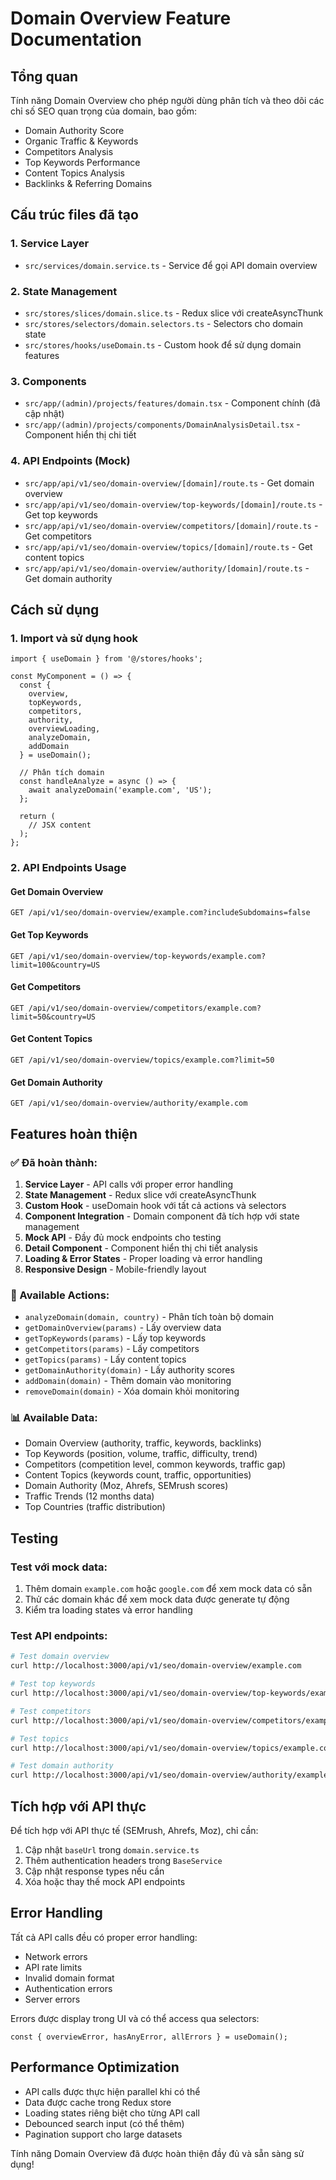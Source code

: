 # Domain Overview Feature Documentation

## Tổng quan

Tính năng Domain Overview cho phép người dùng phân tích và theo dõi các chỉ số SEO quan trọng của domain, bao gồm:

- Domain Authority Score
- Organic Traffic & Keywords
- Competitors Analysis
- Top Keywords Performance
- Content Topics Analysis
- Backlinks & Referring Domains

## Cấu trúc files đã tạo

### 1. Service Layer

- `src/services/domain.service.ts` - Service để gọi API domain overview

### 2. State Management

- `src/stores/slices/domain.slice.ts` - Redux slice với createAsyncThunk
- `src/stores/selectors/domain.selectors.ts` - Selectors cho domain state
- `src/stores/hooks/useDomain.ts` - Custom hook để sử dụng domain features

### 3. Components

- `src/app/(admin)/projects/features/domain.tsx` - Component chính (đã cập nhật)
- `src/app/(admin)/projects/components/DomainAnalysisDetail.tsx` - Component hiển thị chi tiết

### 4. API Endpoints (Mock)

- `src/app/api/v1/seo/domain-overview/[domain]/route.ts` - Get domain overview
- `src/app/api/v1/seo/domain-overview/top-keywords/[domain]/route.ts` - Get top keywords
- `src/app/api/v1/seo/domain-overview/competitors/[domain]/route.ts` - Get competitors
- `src/app/api/v1/seo/domain-overview/topics/[domain]/route.ts` - Get content topics
- `src/app/api/v1/seo/domain-overview/authority/[domain]/route.ts` - Get domain authority

## Cách sử dụng

### 1. Import và sử dụng hook

```tsx
import { useDomain } from '@/stores/hooks';

const MyComponent = () => {
  const {
    overview,
    topKeywords,
    competitors,
    authority,
    overviewLoading,
    analyzeDomain,
    addDomain
  } = useDomain();

  // Phân tích domain
  const handleAnalyze = async () => {
    await analyzeDomain('example.com', 'US');
  };

  return (
    // JSX content
  );
};
```

### 2. API Endpoints Usage

#### Get Domain Overview

```
GET /api/v1/seo/domain-overview/example.com?includeSubdomains=false
```

#### Get Top Keywords

```
GET /api/v1/seo/domain-overview/top-keywords/example.com?limit=100&country=US
```

#### Get Competitors

```
GET /api/v1/seo/domain-overview/competitors/example.com?limit=50&country=US
```

#### Get Content Topics

```
GET /api/v1/seo/domain-overview/topics/example.com?limit=50
```

#### Get Domain Authority

```
GET /api/v1/seo/domain-overview/authority/example.com
```

## Features hoàn thiện

### ✅ Đã hoàn thành:

1. **Service Layer** - API calls với proper error handling
2. **State Management** - Redux slice với createAsyncThunk
3. **Custom Hook** - useDomain hook với tất cả actions và selectors
4. **Component Integration** - Domain component đã tích hợp với state management
5. **Mock API** - Đầy đủ mock endpoints cho testing
6. **Detail Component** - Component hiển thị chi tiết analysis
7. **Loading & Error States** - Proper loading và error handling
8. **Responsive Design** - Mobile-friendly layout

### 🔧 Available Actions:

- `analyzeDomain(domain, country)` - Phân tích toàn bộ domain
- `getDomainOverview(params)` - Lấy overview data
- `getTopKeywords(params)` - Lấy top keywords
- `getCompetitors(params)` - Lấy competitors
- `getTopics(params)` - Lấy content topics
- `getDomainAuthority(domain)` - Lấy authority scores
- `addDomain(domain)` - Thêm domain vào monitoring
- `removeDomain(domain)` - Xóa domain khỏi monitoring

### 📊 Available Data:

- Domain Overview (authority, traffic, keywords, backlinks)
- Top Keywords (position, volume, traffic, difficulty, trend)
- Competitors (competition level, common keywords, traffic gap)
- Content Topics (keywords count, traffic, opportunities)
- Domain Authority (Moz, Ahrefs, SEMrush scores)
- Traffic Trends (12 months data)
- Top Countries (traffic distribution)

## Testing

### Test với mock data:

1. Thêm domain `example.com` hoặc `google.com` để xem mock data có sẵn
2. Thử các domain khác để xem mock data được generate tự động
3. Kiểm tra loading states và error handling

### Test API endpoints:

```bash
# Test domain overview
curl http://localhost:3000/api/v1/seo/domain-overview/example.com

# Test top keywords
curl http://localhost:3000/api/v1/seo/domain-overview/top-keywords/example.com?limit=10

# Test competitors
curl http://localhost:3000/api/v1/seo/domain-overview/competitors/example.com

# Test topics
curl http://localhost:3000/api/v1/seo/domain-overview/topics/example.com

# Test domain authority
curl http://localhost:3000/api/v1/seo/domain-overview/authority/example.com
```

## Tích hợp với API thực

Để tích hợp với API thực tế (SEMrush, Ahrefs, Moz), chỉ cần:

1. Cập nhật `baseUrl` trong `domain.service.ts`
2. Thêm authentication headers trong `BaseService`
3. Cập nhật response types nếu cần
4. Xóa hoặc thay thế mock API endpoints

## Error Handling

Tất cả API calls đều có proper error handling:

- Network errors
- API rate limits
- Invalid domain format
- Authentication errors
- Server errors

Errors được display trong UI và có thể access qua selectors:

```tsx
const { overviewError, hasAnyError, allErrors } = useDomain();
```

## Performance Optimization

- API calls được thực hiện parallel khi có thể
- Data được cache trong Redux store
- Loading states riêng biệt cho từng API call
- Debounced search input (có thể thêm)
- Pagination support cho large datasets

Tính năng Domain Overview đã được hoàn thiện đầy đủ và sẵn sàng sử dụng!
